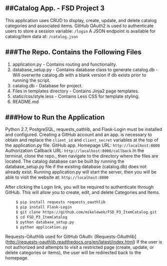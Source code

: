##Catalog App. - FSD Project 3
---------------------------
This application uses CRUD to display, create, update, and delete catalog categories and associated items.
GitHub OAuth2 is used to authenticate users to store a session variable: <code>/login</code>
A JSON endpoint is available for catalog/item data at: <code>/catalog.json</code>

###The Repo. Contains the Following Files
-------------------------------------
 1. application.py - Contains routing and functionality.<br>
 2. database_setup.py - Contains database class to generate catalog.db - Will overwrite catalog.db with a blank version if db exists prior to running the script.<br>
 3. catalog.db - Database for project.<br>
 4. Files in templates directory - Contains Jinja2 page templates.<br>
 5. static/css/style.less - Contains Less CSS for template styling.<br>
 6. README.md

###How to Run the Application
-------------------------
Python 2.7, PostgreSQL, requests_oathlib, and Flask-Login must be installed and configured.
Creating a GitHub account and an app. is necessary to obtain and replace the <code>client_id</code> and <code>client_secret</code> variables at the top of the application.py file.
GitHub app. Homepage URL: <code>http://localhost:8000</code> 
Authorization Callback URL: <code>http://localhost:8000/callback</code>
In the terminal, clone the repo., then navigate to the directory where the files are located.
The catalog database can be built by running the database_setup.py file if the existing database (catalog.db) does not already exist.
Running application.py will start the server, then you will be able to visit the website at:
<code>http://localhost:8000</code>

After clicking the Login link, you will be required to authenticate through GitHub. This will allow you to create, edit, and delete Categories and Items.
<pre>
    <code>$ pip install requests requests_oauthlib</code>
    <code>$ pip install Flask-Login</code>
	<code>$ git clone https://github.com/mikelewek/FSD_P3_ItemCatalog.git</code>
	<code>$ cd FSD_P3_ItemCatalog</code>
	<code>$ python database_setup.py</code>
	<code>$ python application.py</code>
</pre>


Requests-OAuthlib used for GitHub OAuth: [Requests-OAuthlib] (http://requests-oauthlib.readthedocs.org/en/latest/index.html)
If the user is not authorized and attempts to visit a restricted page (create, update, or delete categories or items), the user will be redirected back to the homepage.